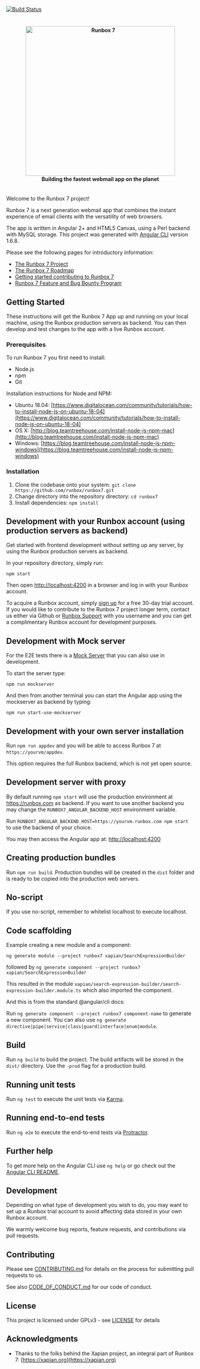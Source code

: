 [![Build Status](https://api.travis-ci.com/runbox/runbox7.svg?branch=master)](https://travis-ci.com/runbox/runbox7)

<h4 align="center">
  <br><a href="https://runbox.com/app"><img src="src/assets/runbox7_blue_dark.png" alt="Runbox 7" width="400"></a>
  <br>Building the fastest webmail app on the planet<br><br>
</h4>

Welcome to the Runbox 7 project!

Runbox 7 is a next generation webmail app that combines the instant experience of email clients with the versatility of web browsers.

The app is written in Angular 2+ and HTML5 Canvas, using a Perl backend with MySQL storage. This project was generated with [Angular CLI](https://github.com/angular/angular-cli) version 1.6.8.

Please see the following pages for introductory information:

* [The Runbox 7 Project](https://runbox.com/features/email-services/runbox-7-project/)
* [The Runbox 7 Roadmap](https://community.runbox.com/t/the-runbox-7-roadmap/732/41)
* [Getting started contributing to Runbox 7](https://community.runbox.com/t/getting-started-contributing-to-runbox-7/769)
* [Runbox 7 Feature and Bug Bounty Program](https://community.runbox.com/t/runbox-7-feature-and-bug-bounty-program/753)

## Getting Started

These instructions will get the Runbox 7 App up and running on your local machine, using the Runbox production servers as backend. You can then develop and test changes to the app with a live Runbox account.

### Prerequisites

To run Runbox 7 you first need to install:
* Node.js
* npm
* Git

Installation instructions for Node and NPM:
* Ubuntu 18.04: [https://www.digitalocean.com/community/tutorials/how-to-install-node-js-on-ubuntu-18-04](https://www.digitalocean.com/community/tutorials/how-to-install-node-js-on-ubuntu-18-04)
* OS X: [http://blog.teamtreehouse.com/install-node-js-npm-mac](http://blog.teamtreehouse.com/install-node-js-npm-mac)
* Windows: [https://blog.teamtreehouse.com/install-node-js-npm-windows](https://blog.teamtreehouse.com/install-node-js-npm-windows)
### Installation

1. Clone the codebase onto your system: `git clone https://github.com/runbox/runbox7.git`
1. Change directory into the repository directory: `cd runbox7`
1. Install dependencies: `npm install`


## Development with your Runbox account (using production servers as backend)

Get started with frontend development without setting up any server, by using the Runbox production servers as backend.

In your repository directory, simply run:

`npm start`

Then open [http://localhost:4200](http://localhost:4200) in a browser and log in with your Runbox account.

To acquire a Runbox account, simply [sign up](https://runbox.com/signup) for a free 30-day trial account. If you would like to contribute to the Runbox 7 project longer term, contact us either via Github or [Runbox Support](https://support.runbox.com) with you username and you can get a complimentary Runbox account for development purposes.

## Development with Mock server

For the E2E tests there is a [Mock Server](e2e/mockserver) that you can also use in development.

To start the server type:

`npm run mockserver`

And then from another terminal you can start the Angular app using the mockserver as backend by typing:

`npm run start-use-mockserver`

## Development with your own server installation

Run `npm run appdev` and you will be able to access Runbox 7 at `https://yourvm/appdev`.

This option requires the full Runbox backend, which is not yet open source.

## Development server with proxy

By default running `npm start` will use the production environment at https://runbox.com as backend. If you want to use another backend you may change the `RUNBOX7_ANGULAR_BACKEND_HOST` environment variable.

Run `RUNBOX7_ANGULAR_BACKEND_HOST=https://yourvm.runbox.com npm start` to use the backend of your choice.
    
You may then access the Angular app at: [http://localhost:4200](http://localhost:4200)

## Creating production bundles

Run `npm run build`. Production bundles will be created in the `dist` folder and is ready
to be copied into the production web servers.

## No-script

If you use no-script, remember to whitelist localhost to execute localhost.

## Code scaffolding

Example creating a new module and a component:

`ng generate module --project runbox7 xapian/SearchExpressionBuilder`

followed by
`ng generate component --project runbox7 xapian/SearchExpressionBuilder`

This resulted in the module `xapian/search-expression-builder/search-expression-builder.module.ts` which also imported the component.

And this is from the standard @angular/cli docs:

Run `ng generate component --project runbox7 component-name` to generate a new component. You can also use `ng generate directive|pipe|service|class|guard|interface|enum|module`.

## Build

Run `ng build` to build the project. The build artifacts will be stored in the `dist/` directory. Use the `-prod` flag for a production build.

## Running unit tests

Run `ng test` to execute the unit tests via [Karma](https://karma-runner.github.io).

## Running end-to-end tests

Run `ng e2e` to execute the end-to-end tests via [Protractor](http://www.protractortest.org/).

## Further help

To get more help on the Angular CLI use `ng help` or go check out the [Angular CLI README](https://github.com/angular/angular-cli/blob/master/README.md).

## Development

Depending on what type of development you wish to do, you may want to set up a Runbox trial account to avoid affecting data stored in your own Runbox account.

We warmly welcome bug reports, feature requests, and contributions via pull requests.

## Contributing

Please see [CONTRIBUTING.md](CONTRIBUTING.md) for details on the process for submitting pull requests to us.

See also [CODE_OF_CONDUCT.md](CODE_OF_CONDUCT.md) for our code of conduct.

## License
This project is licensed under GPLv3 - see [LICENSE](LICENSE) for details

## Acknowledgments
   * Thanks to the folks behind the Xapian project, an integral part of Runbox 7: [https://xapian.org](https://xapian.org)
